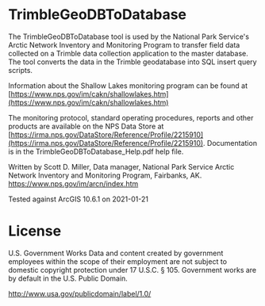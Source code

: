 # TrimbleGeoDBToDatabase
The TrimbleGeoDBToDatabase tool is used by the National Park Service's Arctic Network Inventory and Monitoring Program to transfer field data collected on a Trimble data collection application to the master database. The tool converts the data in the Trimble geodatabase into SQL insert query scripts.

Information about the Shallow Lakes monitoring program can be found at [https://www.nps.gov/im/cakn/shallowlakes.htm](https://www.nps.gov/im/cakn/shallowlakes.htm)

The monitoring protocol, standard operating procedures, reports and other products are available on the NPS Data Store at [https://irma.nps.gov/DataStore/Reference/Profile/2215910](https://irma.nps.gov/DataStore/Reference/Profile/2215910).
Documentation is in the TrimbleGeoDBToDatabase_Help.pdf help file.

Written by Scott D. Miller, Data manager, National Park Service Arctic Network Inventory and Monitoring Program, Fairbanks, AK.
https://www.nps.gov/im/arcn/index.htm

Tested against ArcGIS 10.6.1 on 2021-01-21


# License
U.S. Government Works
Data and content created by government employees within the scope of their employment are not subject to domestic copyright protection under 17 U.S.C. § 105. Government works are by default in the U.S. Public Domain. 

http://www.usa.gov/publicdomain/label/1.0/